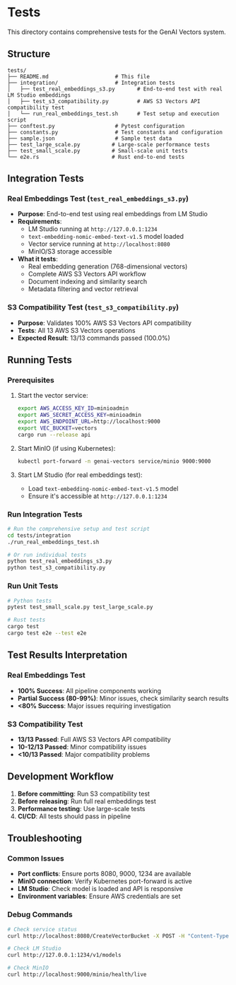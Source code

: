 # Tests

This directory contains comprehensive tests for the GenAI Vectors system.

## Structure

```
tests/
├── README.md                     # This file
├── integration/                  # Integration tests
│   ├── test_real_embeddings_s3.py       # End-to-end test with real LM Studio embeddings
│   ├── test_s3_compatibility.py         # AWS S3 Vectors API compatibility test
│   └── run_real_embeddings_test.sh      # Test setup and execution script
├── conftest.py                   # Pytest configuration
├── constants.py                  # Test constants and configuration
├── sample.json                   # Sample test data
├── test_large_scale.py          # Large-scale performance tests
├── test_small_scale.py          # Small-scale unit tests
└── e2e.rs                       # Rust end-to-end tests
```

## Integration Tests

### Real Embeddings Test (`test_real_embeddings_s3.py`)
- **Purpose**: End-to-end test using real embeddings from LM Studio
- **Requirements**: 
  - LM Studio running at `http://127.0.0.1:1234`
  - `text-embedding-nomic-embed-text-v1.5` model loaded
  - Vector service running at `http://localhost:8080`
  - MinIO/S3 storage accessible
- **What it tests**:
  - Real embedding generation (768-dimensional vectors)
  - Complete AWS S3 Vectors API workflow
  - Document indexing and similarity search
  - Metadata filtering and vector retrieval

### S3 Compatibility Test (`test_s3_compatibility.py`)
- **Purpose**: Validates 100% AWS S3 Vectors API compatibility
- **Tests**: All 13 AWS S3 Vectors operations
- **Expected Result**: 13/13 commands passed (100.0%)

## Running Tests

### Prerequisites
1. Start the vector service:
   ```bash
   export AWS_ACCESS_KEY_ID=minioadmin
   export AWS_SECRET_ACCESS_KEY=minioadmin  
   export AWS_ENDPOINT_URL=http://localhost:9000
   export VEC_BUCKET=vectors
   cargo run --release api
   ```

2. Start MinIO (if using Kubernetes):
   ```bash
   kubectl port-forward -n genai-vectors service/minio 9000:9000
   ```

3. Start LM Studio (for real embeddings test):
   - Load `text-embedding-nomic-embed-text-v1.5` model
   - Ensure it's accessible at `http://127.0.0.1:1234`

### Run Integration Tests

```bash
# Run the comprehensive setup and test script
cd tests/integration
./run_real_embeddings_test.sh

# Or run individual tests
python test_real_embeddings_s3.py
python test_s3_compatibility.py
```

### Run Unit Tests

```bash
# Python tests
pytest test_small_scale.py test_large_scale.py

# Rust tests  
cargo test
cargo test e2e --test e2e
```

## Test Results Interpretation

### Real Embeddings Test
- **100% Success**: All pipeline components working
- **Partial Success (80-99%)**: Minor issues, check similarity search results
- **<80% Success**: Major issues requiring investigation

### S3 Compatibility Test
- **13/13 Passed**: Full AWS S3 Vectors API compatibility
- **10-12/13 Passed**: Minor compatibility issues
- **<10/13 Passed**: Major compatibility problems

## Development Workflow

1. **Before committing**: Run S3 compatibility test
2. **Before releasing**: Run full real embeddings test
3. **Performance testing**: Use large-scale tests
4. **CI/CD**: All tests should pass in pipeline

## Troubleshooting

### Common Issues
- **Port conflicts**: Ensure ports 8080, 9000, 1234 are available
- **MinIO connection**: Verify Kubernetes port-forward is active
- **LM Studio**: Check model is loaded and API is responsive
- **Environment variables**: Ensure AWS credentials are set

### Debug Commands
```bash
# Check service status
curl http://localhost:8080/CreateVectorBucket -X POST -H "Content-Type: application/json" -d '{"vectorBucketName":"test"}'

# Check LM Studio
curl http://127.0.0.1:1234/v1/models

# Check MinIO
curl http://localhost:9000/minio/health/live
```
